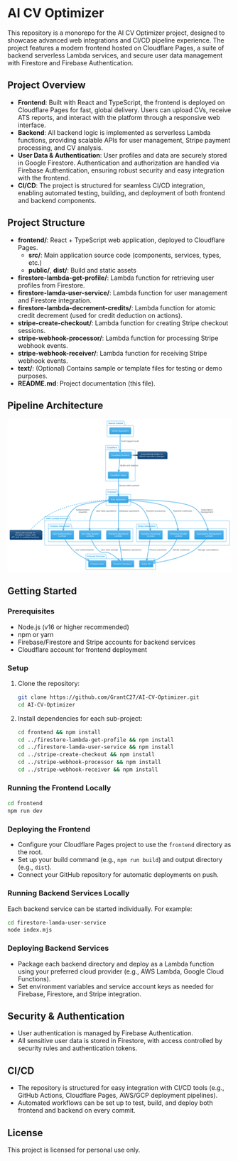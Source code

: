 # AI CV Optimizer

This repository is a monorepo for the AI CV Optimizer project, designed to showcase advanced web integrations and CI/CD pipeline experience. The project features a modern frontend hosted on Cloudflare Pages, a suite of backend serverless Lambda services, and secure user data management with Firestore and Firebase Authentication.

## Project Overview

- **Frontend**: Built with React and TypeScript, the frontend is deployed on Cloudflare Pages for fast, global delivery. Users can upload CVs, receive ATS reports, and interact with the platform through a responsive web interface.
- **Backend**: All backend logic is implemented as serverless Lambda functions, providing scalable APIs for user management, Stripe payment processing, and CV analysis.
- **User Data & Authentication**: User profiles and data are securely stored in Google Firestore. Authentication and authorization are handled via Firebase Authentication, ensuring robust security and easy integration with the frontend.
- **CI/CD**: The project is structured for seamless CI/CD integration, enabling automated testing, building, and deployment of both frontend and backend components.

## Project Structure

- **frontend/**: React + TypeScript web application, deployed to Cloudflare Pages.
  - **src/**: Main application source code (components, services, types, etc.)
  - **public/**, **dist/**: Build and static assets
- **firestore-lambda-get-profile/**: Lambda function for retrieving user profiles from Firestore.
- **firestore-lamda-user-service/**: Lambda function for user management and Firestore integration.
- **firestore-lambda-decrement-credits/**: Lambda function for atomic credit decrement (used for credit deduction on actions).
- **stripe-create-checkout/**: Lambda function for creating Stripe checkout sessions.
- **stripe-webhook-processor/**: Lambda function for processing Stripe webhook events.
- **stripe-webhook-receiver/**: Lambda function for receiving Stripe webhook events.
- **text/**: (Optional) Contains sample or template files for testing or demo purposes.
- **README.md**: Project documentation (this file).

## Pipeline Architecture

![Pipeline Diagram](./resources/pipeline.png)


## Getting Started

### Prerequisites
- Node.js (v16 or higher recommended)
- npm or yarn
- Firebase/Firestore and Stripe accounts for backend services
- Cloudflare account for frontend deployment

### Setup
1. Clone the repository:
   ```sh
   git clone https://github.com/GrantC27/AI-CV-Optimizer.git
   cd AI-CV-Optimizer
   ```
2. Install dependencies for each sub-project:
   ```sh
   cd frontend && npm install
   cd ../firestore-lambda-get-profile && npm install
   cd ../firestore-lamda-user-service && npm install
   cd ../stripe-create-checkout && npm install
   cd ../stripe-webhook-processor && npm install
   cd ../stripe-webhook-receiver && npm install
   ```

### Running the Frontend Locally
```sh
cd frontend
npm run dev
```

### Deploying the Frontend
- Configure your Cloudflare Pages project to use the `frontend` directory as the root.
- Set up your build command (e.g., `npm run build`) and output directory (e.g., `dist`).
- Connect your GitHub repository for automatic deployments on push.

### Running Backend Services Locally
Each backend service can be started individually. For example:
```sh
cd firestore-lamda-user-service
node index.mjs
```

### Deploying Backend Services
- Package each backend directory and deploy as a Lambda function using your preferred cloud provider (e.g., AWS Lambda, Google Cloud Functions).
- Set environment variables and service account keys as needed for Firebase, Firestore, and Stripe integration.

## Security & Authentication
- User authentication is managed by Firebase Authentication.
- All sensitive user data is stored in Firestore, with access controlled by security rules and authentication tokens.

## CI/CD
- The repository is structured for easy integration with CI/CD tools (e.g., GitHub Actions, Cloudflare Pages, AWS/GCP deployment pipelines).
- Automated workflows can be set up to test, build, and deploy both frontend and backend on every commit.

## License
This project is licensed for personal use only.
